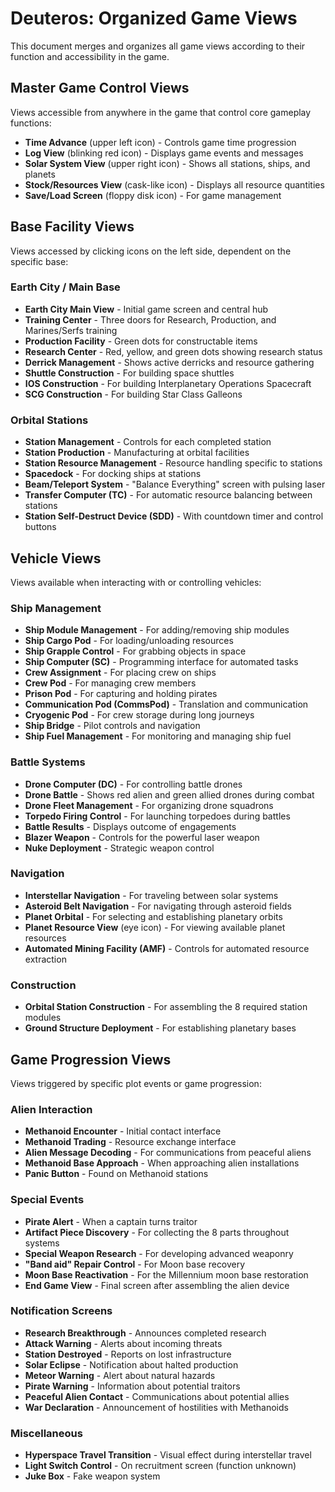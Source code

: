 # Deuteros: Organized Game Views

This document merges and organizes all game views according to their function and accessibility in the game.

## Master Game Control Views
Views accessible from anywhere in the game that control core gameplay functions:

- **Time Advance** (upper left icon) - Controls game time progression
- **Log View** (blinking red icon) - Displays game events and messages
- **Solar System View** (upper right icon) - Shows all stations, ships, and planets
- **Stock/Resources View** (cask-like icon) - Displays all resource quantities
- **Save/Load Screen** (floppy disk icon) - For game management

## Base Facility Views
Views accessed by clicking icons on the left side, dependent on the specific base:

### Earth City / Main Base
- **Earth City Main View** - Initial game screen and central hub
- **Training Center** - Three doors for Research, Production, and Marines/Serfs training
- **Production Facility** - Green dots for constructable items
- **Research Center** - Red, yellow, and green dots showing research status
- **Derrick Management** - Shows active derricks and resource gathering
- **Shuttle Construction** - For building space shuttles
- **IOS Construction** - For building Interplanetary Operations Spacecraft
- **SCG Construction** - For building Star Class Galleons

### Orbital Stations
- **Station Management** - Controls for each completed station
- **Station Production** - Manufacturing at orbital facilities
- **Station Resource Management** - Resource handling specific to stations
- **Spacedock** - For docking ships at stations
- **Beam/Teleport System** - "Balance Everything" screen with pulsing laser
- **Transfer Computer (TC)** - For automatic resource balancing between stations
- **Station Self-Destruct Device (SDD)** - With countdown timer and control buttons

## Vehicle Views
Views available when interacting with or controlling vehicles:

### Ship Management
- **Ship Module Management** - For adding/removing ship modules
- **Ship Cargo Pod** - For loading/unloading resources
- **Ship Grapple Control** - For grabbing objects in space
- **Ship Computer (SC)** - Programming interface for automated tasks
- **Crew Assignment** - For placing crew on ships
- **Crew Pod** - For managing crew members
- **Prison Pod** - For capturing and holding pirates
- **Communication Pod (CommsPod)** - Translation and communication
- **Cryogenic Pod** - For crew storage during long journeys
- **Ship Bridge** - Pilot controls and navigation
- **Ship Fuel Management** - For monitoring and managing ship fuel

### Battle Systems
- **Drone Computer (DC)** - For controlling battle drones
- **Drone Battle** - Shows red alien and green allied drones during combat
- **Drone Fleet Management** - For organizing drone squadrons
- **Torpedo Firing Control** - For launching torpedoes during battles
- **Battle Results** - Displays outcome of engagements
- **Blazer Weapon** - Controls for the powerful laser weapon
- **Nuke Deployment** - Strategic weapon control

### Navigation
- **Interstellar Navigation** - For traveling between solar systems
- **Asteroid Belt Navigation** - For navigating through asteroid fields
- **Planet Orbital** - For selecting and establishing planetary orbits
- **Planet Resource View** (eye icon) - For viewing available planet resources
- **Automated Mining Facility (AMF)** - Controls for automated resource extraction

### Construction
- **Orbital Station Construction** - For assembling the 8 required station modules
- **Ground Structure Deployment** - For establishing planetary bases

## Game Progression Views
Views triggered by specific plot events or game progression:

### Alien Interaction
- **Methanoid Encounter** - Initial contact interface
- **Methanoid Trading** - Resource exchange interface
- **Alien Message Decoding** - For communications from peaceful aliens
- **Methanoid Base Approach** - When approaching alien installations
- **Panic Button** - Found on Methanoid stations

### Special Events
- **Pirate Alert** - When a captain turns traitor
- **Artifact Piece Discovery** - For collecting the 8 parts throughout systems
- **Special Weapon Research** - For developing advanced weaponry
- **"Band aid" Repair Control** - For Moon base recovery
- **Moon Base Reactivation** - For the Millennium moon base restoration
- **End Game View** - Final screen after assembling the alien device

### Notification Screens
- **Research Breakthrough** - Announces completed research
- **Attack Warning** - Alerts about incoming threats
- **Station Destroyed** - Reports on lost infrastructure
- **Solar Eclipse** - Notification about halted production
- **Meteor Warning** - Alert about natural hazards
- **Pirate Warning** - Information about potential traitors
- **Peaceful Alien Contact** - Communications about potential allies
- **War Declaration** - Announcement of hostilities with Methanoids

### Miscellaneous
- **Hyperspace Travel Transition** - Visual effect during interstellar travel
- **Light Switch Control** - On recruitment screen (function unknown)
- **Juke Box** - Fake weapon system 
